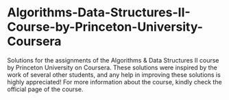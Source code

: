 # Algorithms-Data-Structures-II-Course-by-Princeton-University-Coursera
Solutions for the assignments of the Algorithms & Data Structures II course by Princeton University on Coursera.
These solutions were inspired by the work of several other students, and any help in improving these solutions is highly appreciated!
For more information about the course, kindly check the official page of the course.
